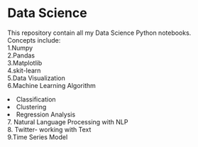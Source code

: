 # Data Science 
This repository contain all my Data Science Python notebooks. <br>
Concepts include:<br>
 1.Numpy <br>
 2.Pandas <br>
 3.Matplotlib<br>
 4.skit-learn<br>
 5.Data Visualization<br> 
 6.Machine Learning Algorithm
  <li> Classification</li>
  <li> Clustering </li>
   <li> Regression Analysis</li>
  7. Natural Language Processing with NLP<br>
  8. Twitter- working with Text<br>
  9.Time Series Model<br>
